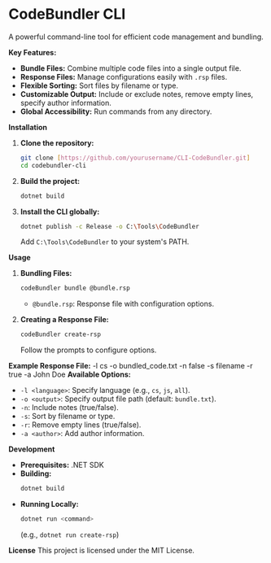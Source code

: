 # CodeBundler CLI

A powerful command-line tool for efficient code management and bundling.

**Key Features:**

  * **Bundle Files:** Combine multiple code files into a single output file.
  * **Response Files:** Manage configurations easily with `.rsp` files.
  * **Flexible Sorting:** Sort files by filename or type.
  * **Customizable Output:** Include or exclude notes, remove empty lines, specify author information.
  * **Global Accessibility:** Run commands from any directory.

**Installation**

1.  **Clone the repository:**
    ```bash
    git clone [https://github.com/yourusername/CLI-CodeBundler.git]
    cd codebundler-cli
    ```
2.  **Build the project:**
    ```bash
    dotnet build
    ```
3.  **Install the CLI globally:**
    ```bash
    dotnet publish -c Release -o C:\Tools\CodeBundler
    ```
    Add `C:\Tools\CodeBundler` to your system's PATH.

**Usage**

1.  **Bundling Files:**

    ```bash
    codeBundler bundle @bundle.rsp
    ```

      - `@bundle.rsp`: Response file with configuration options.

2.  **Creating a Response File:**

    ```bash
    codeBundler create-rsp
    ```

    Follow the prompts to configure options.

**Example Response File:**
-l cs
-o bundled_code.txt
-n false
-s filename
-r true
-a John Doe
**Available Options:**

  * `-l <language>`: Specify language (e.g., `cs`, `js`, `all`).
  * `-o <output>`: Specify output file path (default: `bundle.txt`).
  * `-n`: Include notes (true/false).
  * `-s`: Sort by filename or type.
  * `-r`: Remove empty lines (true/false).
  * `-a <author>`: Add author information.

**Development**

  * **Prerequisites:** .NET SDK
  * **Building:**
    ```bash
    dotnet build
    ```
  * **Running Locally:**
    ```bash
    dotnet run <command>
    ```
    (e.g., `dotnet run create-rsp`)

**License**
This project is licensed under the MIT License.
